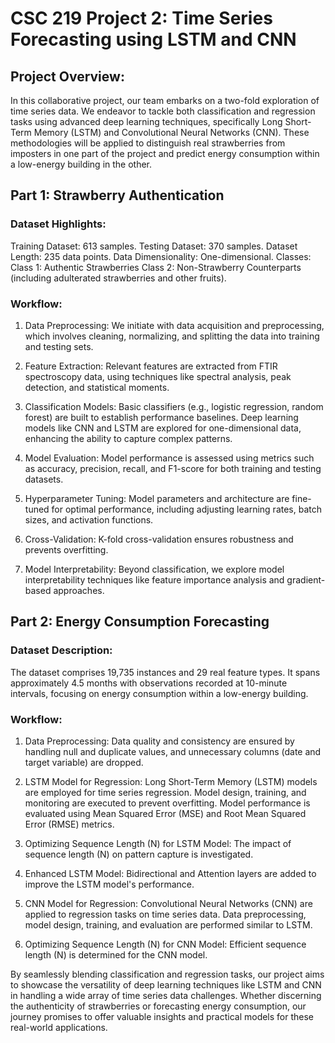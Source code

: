 # CSC 219 Project 2: Time Series Forecasting using LSTM and CNN

## Project Overview:
In this collaborative project, our team embarks on a two-fold exploration of time series data. We endeavor to tackle both classification and regression tasks using advanced deep learning techniques, specifically Long Short-Term Memory (LSTM) and Convolutional Neural Networks (CNN). These methodologies will be applied to distinguish real strawberries from imposters in one part of the project and predict energy consumption within a low-energy building in the other.

## Part 1: Strawberry Authentication

### Dataset Highlights:
  Training Dataset: 613 samples.
  Testing Dataset: 370 samples.
  Dataset Length: 235 data points.
  Data Dimensionality: One-dimensional.
  Classes:
    Class 1: Authentic Strawberries
    Class 2: Non-Strawberry Counterparts (including adulterated strawberries and other fruits).

### Workflow:

1. Data Preprocessing: We initiate with data acquisition and preprocessing, which involves cleaning, normalizing, and splitting the data into training and testing sets.

2. Feature Extraction: Relevant features are extracted from FTIR spectroscopy data, using techniques like spectral analysis, peak detection, and statistical moments.

3. Classification Models:
  Basic classifiers (e.g., logistic regression, random forest) are built to establish performance baselines.
  Deep learning models like CNN and LSTM are explored for one-dimensional data, enhancing the ability to capture complex patterns.

4. Model Evaluation: Model performance is assessed using metrics such as accuracy, precision, recall, and F1-score for both training and testing datasets.

5. Hyperparameter Tuning: Model parameters and architecture are fine-tuned for optimal performance, including adjusting learning rates, batch sizes, and activation functions.

6. Cross-Validation: K-fold cross-validation ensures robustness and prevents overfitting.

7. Model Interpretability: Beyond classification, we explore model interpretability techniques like feature importance analysis and gradient-based approaches.

## Part 2: Energy Consumption Forecasting

### Dataset Description:
The dataset comprises 19,735 instances and 29 real feature types.
It spans approximately 4.5 months with observations recorded at 10-minute intervals, focusing on energy consumption within a low-energy building.

### Workflow:

1. Data Preprocessing: Data quality and consistency are ensured by handling null and duplicate values, and unnecessary columns (date and target variable) are dropped.

2. LSTM Model for Regression:
    Long Short-Term Memory (LSTM) models are employed for time series regression.
    Model design, training, and monitoring are executed to prevent overfitting.
    Model performance is evaluated using Mean Squared Error (MSE) and Root Mean Squared Error (RMSE) metrics.

3. Optimizing Sequence Length (N) for LSTM Model: The impact of sequence length (N) on pattern capture is investigated.

4. Enhanced LSTM Model: Bidirectional and Attention layers are added to improve the LSTM model's performance.

5. CNN Model for Regression:
  Convolutional Neural Networks (CNN) are applied to regression tasks on time series data.
  Data preprocessing, model design, training, and evaluation are performed similar to LSTM.

4. Optimizing Sequence Length (N) for CNN Model: Efficient sequence length (N) is determined for the CNN model.

By seamlessly blending classification and regression tasks, our project aims to showcase the versatility of deep learning techniques like LSTM and CNN in handling a wide array of time series data challenges. Whether discerning the authenticity of strawberries or forecasting energy consumption, our journey promises to offer valuable insights and practical models for these real-world applications.
